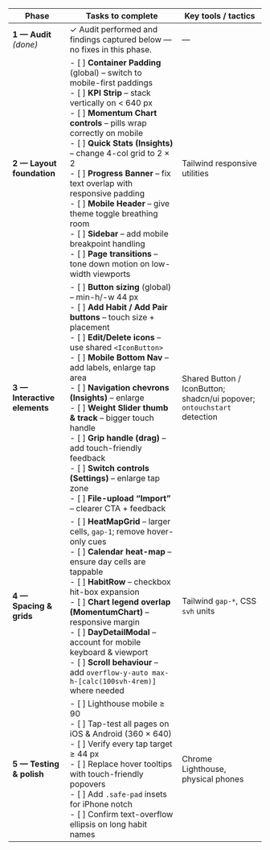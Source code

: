 | Phase                        | Tasks to complete                                                                                                                                                                                                                                                                                                                                                                                                                                                                                                                                               | Key tools / tactics                                                     |
| ---------------------------- | --------------------------------------------------------------------------------------------------------------------------------------------------------------------------------------------------------------------------------------------------------------------------------------------------------------------------------------------------------------------------------------------------------------------------------------------------------------------------------------------------------------------------------------------------------------- | ----------------------------------------------------------------------- |
| **1 — Audit** *(done)*       | ✓ Audit performed and findings captured below ― no fixes in this phase.                                                                                                                                                                                                                                                                                                                                                                                                                                                                                         | —                                                                       |
| **2 — Layout foundation**    | - \[ ] **Container Padding** (global) – switch to mobile-first paddings<br>- \[ ] **KPI Strip** – stack vertically on < 640 px<br>- \[ ] **Momentum Chart controls** – pills wrap correctly on mobile<br>- \[ ] **Quick Stats (Insights)** – change 4-col grid to 2 × 2<br>- \[ ] **Progress Banner** – fix text overlap with responsive padding<br>- \[ ] **Mobile Header** – give theme toggle breathing room<br>- \[ ] **Sidebar** – add mobile breakpoint handling<br>- \[ ] **Page transitions** – tone down motion on low-width viewports                 | Tailwind responsive utilities                                           |
| **3 — Interactive elements** | - \[ ] **Button sizing** (global) – min-h/-w 44 px<br>- \[ ] **Add Habit / Add Pair buttons** – touch size + placement<br>- \[ ] **Edit/Delete icons** – use shared `<IconButton>`<br>- \[ ] **Mobile Bottom Nav** – add labels, enlarge tap area<br>- \[ ] **Navigation chevrons (Insights)** – enlarge<br>- \[ ] **Weight Slider thumb & track** – bigger touch handle<br>- \[ ] **Grip handle (drag)** – add touch-friendly feedback<br>- \[ ] **Switch controls (Settings)** – enlarge tap zone<br>- \[ ] **File-upload “Import”** – clearer CTA + feedback | Shared Button / IconButton; shadcn/ui popover; `ontouchstart` detection |
| **4 — Spacing & grids**      | - \[ ] **HeatMapGrid** – larger cells, `gap-1`; remove hover-only cues<br>- \[ ] **Calendar heat-map** – ensure day cells are tappable<br>- \[ ] **HabitRow** – checkbox hit-box expansion<br>- \[ ] **Chart legend overlap (MomentumChart)** – responsive margin<br>- \[ ] **DayDetailModal** – account for mobile keyboard & viewport<br>- \[ ] **Scroll behaviour** – add `overflow-y-auto max-h-[calc(100svh-4rem)]` where needed                                                                                                                           | Tailwind `gap-*`, CSS `svh` units                                       |
| **5 — Testing & polish**     | - \[ ] Lighthouse mobile ≥ 90<br>- \[ ] Tap-test all pages on iOS & Android (360 × 640)<br>- \[ ] Verify every tap target ≥ 44 px<br>- \[ ] Replace hover tooltips with touch-friendly popovers<br>- \[ ] Add `.safe-pad` insets for iPhone notch<br>- \[ ] Confirm text-overflow ellipsis on long habit names                                                                                                                                                                                                                                                  | Chrome Lighthouse, physical phones                                      |
